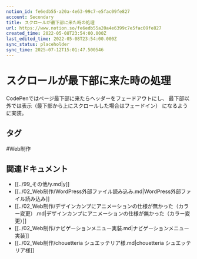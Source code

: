 ```yaml
---
notion_id: fe6edb55-a20a-4e63-99c7-e5fac09fe827
account: Secondary
title: スクロールが最下部に来た時の処理
url: https://www.notion.so/fe6edb55a20a4e6399c7e5fac09fe827
created_time: 2022-05-08T23:54:00.000Z
last_edited_time: 2022-05-08T23:54:00.000Z
sync_status: placeholder
sync_time: 2025-07-12T15:01:47.500546
---
```

# スクロールが最下部に来た時の処理

CodePenではページ最下部に来たらヘッダーをフェードアウトにし、
最下部以外では表示（最下部から上にスクロールした場合はフェードイン）
になるように実装。

## タグ

#Web制作 

## 関連ドキュメント

- [[../99_その他/y.md|y]]
- [[../02_Web制作/WordPress外部ファイル読み込み.md|WordPress外部ファイル読み込み]]
- [[../02_Web制作/デザインカンプにアニメーションの仕様が無かった（カラー変更）.md|デザインカンプにアニメーションの仕様が無かった（カラー変更）]]
- [[../02_Web制作/ナビゲーションメニュー実装.md|ナビゲーションメニュー実装]]
- [[../02_Web制作/chouetteria シュエッテリア様.md|chouetteria シュエッテリア様]]
